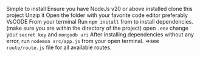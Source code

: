 Simple to install
Ensure you have NodeJs v20 or above installed
clone this project
Unzip it
Open the folder with your favorite code editor preferably VsCODE
From your terminal Run `npm install` from  to install dependencies.(make sure you are within the directory of the project)
open `.env` change your `secret key` and `mongodb uri`
After installing dependencies without any error, run `nodemon src/app.js` from your open terminal.
=>see `route/route.js` file for all available routes.


